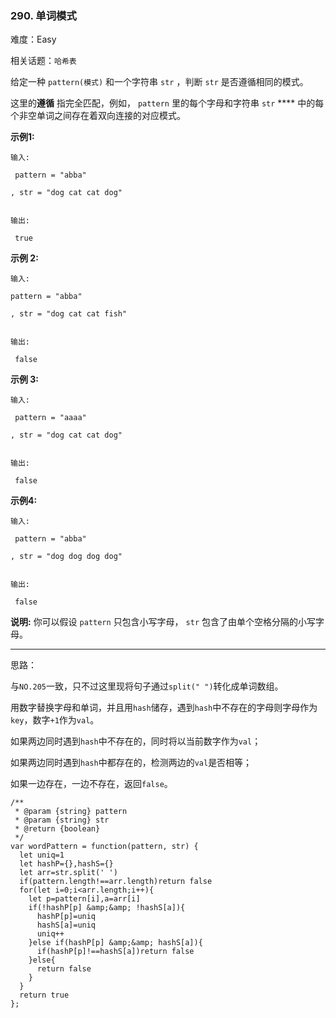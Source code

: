 ### 290. 单词模式

难度：Easy

相关话题：`哈希表`

给定一种  `pattern(模式)` 和一个字符串 `str` ，判断  `str`  是否遵循相同的模式。



这里的**遵循** 指完全匹配，例如， `pattern` 里的每个字母和字符串 `str` **** 中的每个非空单词之间存在着双向连接的对应模式。



**示例1:** 



```
输入:

 pattern = "abba"

, str = "dog cat cat dog"


输出:

 true
```


**示例 2:** 



```
输入:

pattern = "abba"

, str = "dog cat cat fish"


输出:

 false
```


**示例 3:** 



```
输入:

 pattern = "aaaa"

, str = "dog cat cat dog"


输出:

 false
```


**示例4:** 



```
输入:

 pattern = "abba"

, str = "dog dog dog dog"


输出:

 false
```


**说明:** 
你可以假设 `pattern` 只包含小写字母， `str` 包含了由单个空格分隔的小写字母。 




-----

思路：

与`NO.205`一致，只不过这里现将句子通过`split(" ")`转化成单词数组。

用数字替换字母和单词，并且用`hash`储存，遇到`hash`中不存在的字母则字母作为`key`，数字`+1`作为`val`。

如果两边同时遇到`hash`中不存在的，同时将以当前数字作为`val`；

如果两边同时遇到`hash`中都存在的，检测两边的`val`是否相等；

如果一边存在，一边不存在，返回`false`。
```
/**
 * @param {string} pattern
 * @param {string} str
 * @return {boolean}
 */
var wordPattern = function(pattern, str) {
  let uniq=1
  let hashP={},hashS={}
  let arr=str.split(' ')
  if(pattern.length!==arr.length)return false
  for(let i=0;i<arr.length;i++){
    let p=pattern[i],a=arr[i]
    if(!hashP[p] &amp;&amp; !hashS[a]){
      hashP[p]=uniq
      hashS[a]=uniq
      uniq++
    }else if(hashP[p] &amp;&amp; hashS[a]){
      if(hashP[p]!==hashS[a])return false
    }else{
      return false
    }
  }
  return true
};
```

